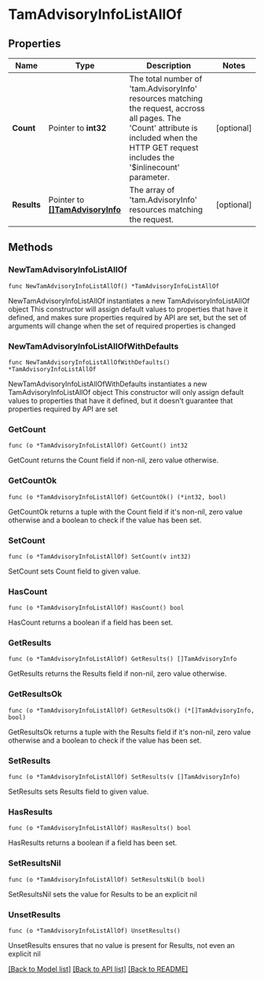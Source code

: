 # TamAdvisoryInfoListAllOf

## Properties

Name | Type | Description | Notes
------------ | ------------- | ------------- | -------------
**Count** | Pointer to **int32** | The total number of &#39;tam.AdvisoryInfo&#39; resources matching the request, accross all pages. The &#39;Count&#39; attribute is included when the HTTP GET request includes the &#39;$inlinecount&#39; parameter. | [optional] 
**Results** | Pointer to [**[]TamAdvisoryInfo**](tam.AdvisoryInfo.md) | The array of &#39;tam.AdvisoryInfo&#39; resources matching the request. | [optional] 

## Methods

### NewTamAdvisoryInfoListAllOf

`func NewTamAdvisoryInfoListAllOf() *TamAdvisoryInfoListAllOf`

NewTamAdvisoryInfoListAllOf instantiates a new TamAdvisoryInfoListAllOf object
This constructor will assign default values to properties that have it defined,
and makes sure properties required by API are set, but the set of arguments
will change when the set of required properties is changed

### NewTamAdvisoryInfoListAllOfWithDefaults

`func NewTamAdvisoryInfoListAllOfWithDefaults() *TamAdvisoryInfoListAllOf`

NewTamAdvisoryInfoListAllOfWithDefaults instantiates a new TamAdvisoryInfoListAllOf object
This constructor will only assign default values to properties that have it defined,
but it doesn't guarantee that properties required by API are set

### GetCount

`func (o *TamAdvisoryInfoListAllOf) GetCount() int32`

GetCount returns the Count field if non-nil, zero value otherwise.

### GetCountOk

`func (o *TamAdvisoryInfoListAllOf) GetCountOk() (*int32, bool)`

GetCountOk returns a tuple with the Count field if it's non-nil, zero value otherwise
and a boolean to check if the value has been set.

### SetCount

`func (o *TamAdvisoryInfoListAllOf) SetCount(v int32)`

SetCount sets Count field to given value.

### HasCount

`func (o *TamAdvisoryInfoListAllOf) HasCount() bool`

HasCount returns a boolean if a field has been set.

### GetResults

`func (o *TamAdvisoryInfoListAllOf) GetResults() []TamAdvisoryInfo`

GetResults returns the Results field if non-nil, zero value otherwise.

### GetResultsOk

`func (o *TamAdvisoryInfoListAllOf) GetResultsOk() (*[]TamAdvisoryInfo, bool)`

GetResultsOk returns a tuple with the Results field if it's non-nil, zero value otherwise
and a boolean to check if the value has been set.

### SetResults

`func (o *TamAdvisoryInfoListAllOf) SetResults(v []TamAdvisoryInfo)`

SetResults sets Results field to given value.

### HasResults

`func (o *TamAdvisoryInfoListAllOf) HasResults() bool`

HasResults returns a boolean if a field has been set.

### SetResultsNil

`func (o *TamAdvisoryInfoListAllOf) SetResultsNil(b bool)`

 SetResultsNil sets the value for Results to be an explicit nil

### UnsetResults
`func (o *TamAdvisoryInfoListAllOf) UnsetResults()`

UnsetResults ensures that no value is present for Results, not even an explicit nil

[[Back to Model list]](../README.md#documentation-for-models) [[Back to API list]](../README.md#documentation-for-api-endpoints) [[Back to README]](../README.md)


